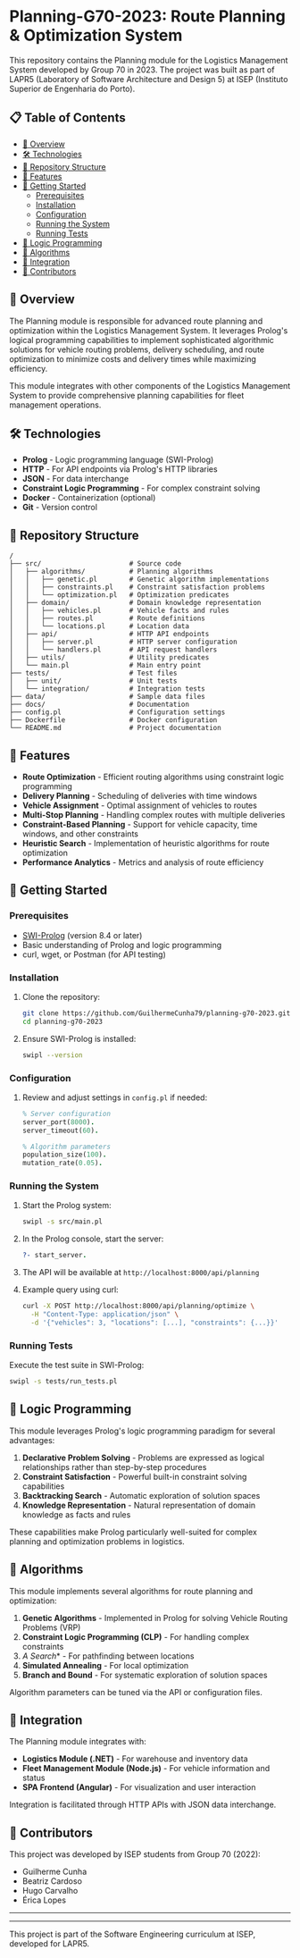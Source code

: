 # Planning-G70-2023: Route Planning & Optimization System

This repository contains the Planning module for the Logistics Management System developed by Group 70 in 2023. The project was built as part of LAPR5 (Laboratory of Software Architecture and Design 5) at ISEP (Instituto Superior de Engenharia do Porto).

## 📋 Table of Contents

- [🚀 Overview](#-overview)
- [🛠️ Technologies](#️-technologies)
- [📂 Repository Structure](#-repository-structure)
- [🚦 Features](#-features)
- [🔧 Getting Started](#-getting-started)
  - [Prerequisites](#prerequisites)
  - [Installation](#installation)
  - [Configuration](#configuration)
  - [Running the System](#running-the-system)
  - [Running Tests](#running-tests)
- [🧠 Logic Programming](#-logic-programming)
- [🧩 Algorithms](#-algorithms)
- [🔄 Integration](#-integration)
- [👥 Contributors](#-contributors)

## 🚀 Overview

The Planning module is responsible for advanced route planning and optimization within the Logistics Management System. It leverages Prolog's logical programming capabilities to implement sophisticated algorithmic solutions for vehicle routing problems, delivery scheduling, and route optimization to minimize costs and delivery times while maximizing efficiency.

This module integrates with other components of the Logistics Management System to provide comprehensive planning capabilities for fleet management operations.

## 🛠️ Technologies

- **Prolog** - Logic programming language (SWI-Prolog)
- **HTTP** - For API endpoints via Prolog's HTTP libraries
- **JSON** - For data interchange
- **Constraint Logic Programming** - For complex constraint solving
- **Docker** - Containerization (optional)
- **Git** - Version control

## 📂 Repository Structure

```
/
├── src/                      # Source code
│   ├── algorithms/           # Planning algorithms
│   │   ├── genetic.pl        # Genetic algorithm implementations
│   │   ├── constraints.pl    # Constraint satisfaction problems
│   │   └── optimization.pl   # Optimization predicates
│   ├── domain/               # Domain knowledge representation
│   │   ├── vehicles.pl       # Vehicle facts and rules
│   │   ├── routes.pl         # Route definitions
│   │   └── locations.pl      # Location data
│   ├── api/                  # HTTP API endpoints
│   │   ├── server.pl         # HTTP server configuration
│   │   └── handlers.pl       # API request handlers
│   ├── utils/                # Utility predicates
│   └── main.pl               # Main entry point
├── tests/                    # Test files
│   ├── unit/                 # Unit tests
│   └── integration/          # Integration tests
├── data/                     # Sample data files
├── docs/                     # Documentation
├── config.pl                 # Configuration settings
├── Dockerfile                # Docker configuration
└── README.md                 # Project documentation
```

## 🚦 Features

- **Route Optimization** - Efficient routing algorithms using constraint logic programming
- **Delivery Planning** - Scheduling of deliveries with time windows
- **Vehicle Assignment** - Optimal assignment of vehicles to routes
- **Multi-Stop Planning** - Handling complex routes with multiple deliveries
- **Constraint-Based Planning** - Support for vehicle capacity, time windows, and other constraints
- **Heuristic Search** - Implementation of heuristic algorithms for route optimization
- **Performance Analytics** - Metrics and analysis of route efficiency

## 🔧 Getting Started

### Prerequisites

- [SWI-Prolog](https://www.swi-prolog.org/download/stable) (version 8.4 or later)
- Basic understanding of Prolog and logic programming
- curl, wget, or Postman (for API testing)

### Installation

1. Clone the repository:
   ```bash
   git clone https://github.com/GuilhermeCunha79/planning-g70-2023.git
   cd planning-g70-2023
   ```

2. Ensure SWI-Prolog is installed:
   ```bash
   swipl --version
   ```

### Configuration

1. Review and adjust settings in `config.pl` if needed:
   ```prolog
   % Server configuration
   server_port(8000).
   server_timeout(60).
   
   % Algorithm parameters
   population_size(100).
   mutation_rate(0.05).
   ```

### Running the System

1. Start the Prolog system:
   ```bash
   swipl -s src/main.pl
   ```

2. In the Prolog console, start the server:
   ```prolog
   ?- start_server.
   ```

3. The API will be available at `http://localhost:8000/api/planning`

4. Example query using curl:
   ```bash
   curl -X POST http://localhost:8000/api/planning/optimize \
     -H "Content-Type: application/json" \
     -d '{"vehicles": 3, "locations": [...], "constraints": {...}}'
   ```

### Running Tests

Execute the test suite in SWI-Prolog:
```bash
swipl -s tests/run_tests.pl
```

## 🧠 Logic Programming

This module leverages Prolog's logic programming paradigm for several advantages:

1. **Declarative Problem Solving** - Problems are expressed as logical relationships rather than step-by-step procedures
2. **Constraint Satisfaction** - Powerful built-in constraint solving capabilities
3. **Backtracking Search** - Automatic exploration of solution spaces
4. **Knowledge Representation** - Natural representation of domain knowledge as facts and rules

These capabilities make Prolog particularly well-suited for complex planning and optimization problems in logistics.

## 🧩 Algorithms

This module implements several algorithms for route planning and optimization:

1. **Genetic Algorithms** - Implemented in Prolog for solving Vehicle Routing Problems (VRP)
2. **Constraint Logic Programming (CLP)** - For handling complex constraints
3. **A* Search** - For pathfinding between locations
4. **Simulated Annealing** - For local optimization
5. **Branch and Bound** - For systematic exploration of solution spaces

Algorithm parameters can be tuned via the API or configuration files.

## 🔄 Integration

The Planning module integrates with:

- **Logistics Module (.NET)** - For warehouse and inventory data
- **Fleet Management Module (Node.js)** - For vehicle information and status
- **SPA Frontend (Angular)** - For visualization and user interaction

Integration is facilitated through HTTP APIs with JSON data interchange.

## 👥 Contributors

This project was developed by ISEP students from Group 70 (2022):
- Guilherme Cunha
- Beatriz Cardoso
- Hugo Carvalho
- Érica Lopes

---

---

This project is part of the Software Engineering curriculum at ISEP, developed for LAPR5.
